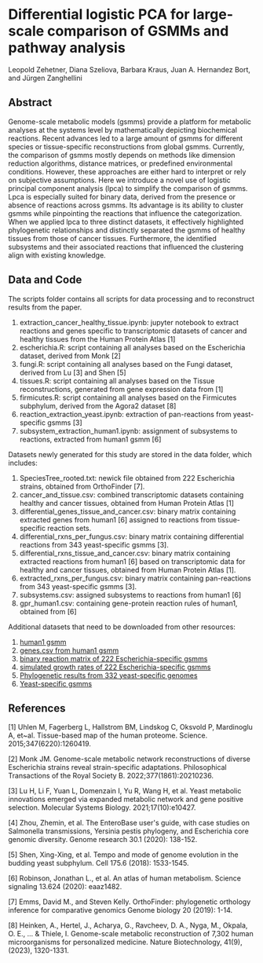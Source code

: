 # Differential logistic PCA for large-scale comparison of GSMMs and pathway analysis

Leopold Zehetner, Diana Szeliova, Barbara Kraus, Juan A. Hernandez Bort, and Jürgen Zanghellini

## Abstract
Genome-scale metabolic models (gsmms) provide a platform for metabolic analyses at the systems level by mathematically depicting biochemical reactions. Recent advances led to a large amount of gsmms for different species or tissue-specific reconstructions from global gsmms. Currently, the comparison of gsmms mostly depends on methods like dimension reduction algorithms, distance matrices, or predefined environmental conditions. However, these approaches are either hard to interpret or rely on subjective assumptions.
Here we introduce a novel use of logistic principal component analysis (lpca) to simplify the comparison of gsmms. Lpca is especially suited for binary data, derived from the presence or absence of reactions across gsmms. Its advantage is its ability to cluster gsmms while pinpointing the reactions that influence the categorization. When we applied lpca to three distinct datasets, it effectively highlighted phylogenetic relationships and distinctly separated the gsmms of healthy tissues from those of cancer tissues. Furthermore, the identified subsystems and their associated reactions that influenced the clustering align with existing knowledge.

## Data and Code

The scripts folder contains all scripts for data processing and to reconstruct results from the paper.  
1) extraction_cancer_healthy_tissue.ipynb: jupyter notebook to extract reactions and genes specific to transcriptomic datasets of cancer and healthy tissues from the Human Protein Atlas [1]
2) escherichia.R: script containing all analyses based on the Escherichia dataset, derived from Monk [2]
3) fungi.R: script containing all analyses based on the Fungi dataset, derived from Lu [3] and Shen [5]
4) tissues.R: script containing all analyses based on the Tissue reconstructions, generated from gene expression data from [1]
5) firmicutes.R: script containing all analyses based on the Firmicutes subphylum, derived from the Agora2 dataset [8]
6) reaction_extraction_yeast.ipynb: extraction of pan-reactions from yeast-specific gsmms [3]
7) subsystem_extraction_human1.ipynb: assignment of subsystems to reactions, extracted from human1 gsmm [6]

Datasets newly generated for this study are stored in the data folder, which includes:  
1) SpeciesTree_rooted.txt: newick file obtained from 222 Escherichia strains, obtained from OrthoFinder [7].
2) cancer_and_tissue.csv: combined transcriptomic datasets containing healthy and cancer tissues, obtained from Human Protein Atlas [1]
3) differential_genes_tissue_and_cancer.csv: binary matrix containing extracted genes from human1 [6] assigned to reactions from tissue-specific reaction sets.  
4) differential_rxns_per_fungus.csv: binary matrix containing differential reactions from 343 yeast-specific gsmms [3].
5) differential_rxns_tissue_and_cancer.csv: binary matrix containing extracted reactions from human1 [6] based on transcriptomic data for healthy and cancer tissues, obtained from Human Protein Atlas [1].
6) extracted_rxns_per_fungus.csv: binary matrix containing pan-reactions from 343 yeast-specific gsmms [3].
7) subsystems.csv: assigned subsystems to reactions from human1 [6]
8) gpr_human1.csv: containing gene-protein reaction rules of human1, obtained from [6]

Additional datasets that need to be downloaded from other resources:  
1) [human1 gsmm](https://github.com/SysBioChalmers/Human-GEM/blob/main/model/Human-GEM.xml)  
2) [genes.csv from human1 gsmm](https://github.com/SysBioChalmers/Human-GEM/blob/main/model/genes.tsv)  
3) [binary reaction matrix of 222 Escherichia-specific gsmms](https://rs.figshare.com/articles/dataset/Supplementary_Data_File_2_from_Genome-scale_metabolic_network_reconstructions_of_diverse_i_Escherichia_i_strains_reveal_strain-specific_adaptations/20236554?backTo=/collections/Supplementary_material_from_Genome-scale_metabolic_network_reconstructions_of_diverse_i_Escherichia_i_strains_reveal_strain-specific_adaptations_/6080730)  
4) [simulated growth rates of 222 Escherichia-specific gsmms](https://rs.figshare.com/articles/dataset/Supplementary_Data_File_3_from_Genome-scale_metabolic_network_reconstructions_of_diverse_i_Escherichia_i_strains_reveal_strain-specific_adaptations/20236560?backTo=/collections/Supplementary_material_from_Genome-scale_metabolic_network_reconstructions_of_diverse_i_Escherichia_i_strains_reveal_strain-specific_adaptations_/6080730)  
5) [Phylogenetic results from 332 yeast-specific genomes](https://figshare.com/articles/dataset/Tempo_and_mode_of_genome_evolution_in_the_budding_yeast_subphylum/5854692?file=12977468)  
6) [Yeast-specific gsmms](https://www.ebi.ac.uk/biomodels/search?query=Lu2021&domain=biomodels)

## References
<a id="1">[1]</a> 
Uhlen M, Fagerberg L, Hallstrom BM, Lindskog C, Oksvold P, Mardinoglu A, et~al.
Tissue-based map of the human proteome.
Science. 2015;347(6220):1260419.  

<a id="2">[2]</a> 
Monk JM.
Genome-scale metabolic network reconstructions of diverse Escherichia strains reveal strain-specific adaptations.
Philosophical Transactions of the Royal Society B. 2022;377(1861):20210236.  

<a id="3">[3]</a> 
Lu H, Li F, Yuan L, Domenzain I, Yu R, Wang H, et al.
Yeast metabolic innovations emerged via expanded metabolic network and gene positive selection.
Molecular Systems Biology. 2021;17(10):e10427.  

<a id="4">[4]</a> 
Zhou, Zhemin, et al. 
The EnteroBase user's guide, with case studies on Salmonella transmissions, Yersinia pestis phylogeny, and Escherichia core genomic diversity. 
Genome research 30.1 (2020): 138-152.  

<a id="5">[5]</a> 
Shen, Xing-Xing, et al. 
Tempo and mode of genome evolution in the budding yeast subphylum. 
Cell 175.6 (2018): 1533-1545.

<a id="6">[6]</a> 
Robinson, Jonathan L., et al. 
An atlas of human metabolism.
Science signaling 13.624 (2020): eaaz1482.

<a id="7">[7]</a> 
Emms, David M., and Steven Kelly.
OrthoFinder: phylogenetic orthology inference for comparative genomics
Genome biology 20 (2019): 1-14.

<a id="7">[8]</a> 
Heinken, A., Hertel, J., Acharya, G., Ravcheev, D. A., Nyga, M., Okpala, O. E., ... & Thiele, I.
Genome-scale metabolic reconstruction of 7,302 human microorganisms for personalized medicine. 
Nature Biotechnology, 41(9), (2023), 1320-1331.
